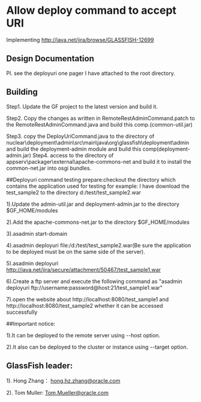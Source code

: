 Allow deploy command to accept URI
=====================

Implementing http://java.net/jira/browse/GLASSFISH-12699

## Design Documentation 
Pl. see the deployuri one pager I have attached to the root directory.

## Building
Step1. Update the GF project to the latest version and build it.

Step2. Copy the changes as written in RemoteRestAdminCommand.patch to the RemoteRestAdminCommand.java and build this comp.(common-util.jar)

Step3. copy the DeployUriCommand.java to the directory of nuclear\deployment\admin\src\main\java\org\glassfish\deployment\admin and build the deployment-admin module
and build this comp(deployment-admin.jar)
Step4. access to the directory of appserv\packager\external\apache-commons-net and build it to install the common-net.jar into osgi bundles. 

##Deployuri command testing
prepare:checkout the directory which contains the application used for testing
for example: I have download the test_sample2 to the directory d:/test/test_sample2.war

1).Update the admin-util.jar and deployment-admin.jar to the directory $GF_HOME/modules

2).Add the apache-commons-net.jar to the directory $GF_HOME/modules

3).asadmin start-domain

4).asadmin deployuri file:/d:/test/test_sample2.war(Be sure the application to be deployed must be on the same side of the server).

5).asadmin deployuri http://java.net/jira/secure/attachment/50467/test_sample1.war

6).Create a ftp server and execute the following command as "asadmin deployuri  ftp://username:password@host:21/test_sample1.war"

7).open the website about http://localhost:8080/test_sample1 and http://localhost:8080/test_sample2 whether it can be accessed successfully

##Important notice:

1).It can be deployed to the remote server using --host option.

2).It also can be deployed to the cluster or instance using --target option.

## GlassFish leader:
1). Hong Zhang： hong.hz.zhang@oracle.com

2). Tom Muller:  Tom.Mueller@oracle.com
